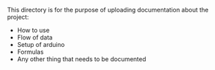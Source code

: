 This directory is for the purpose of uploading documentation about the project:
- How to use
- Flow of data
- Setup of arduino
- Formulas
- Any other thing that needs to be documented